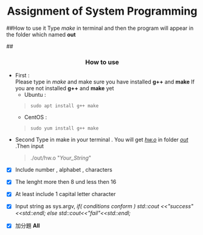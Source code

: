 # <h1 style ="text-align: center">Assignment of System Programming</h1>
##How to use it 
Type *make* in terminal and then the program will appear in the folder which named **out** 

##<h3 style="text-align:center">How to use </h3>

* First :<br>
    Please type in *make* and make sure you have installed **g++** and **make** 
    If you are not installed **g++** and **make** yet 
    * Ubuntu : 
    >``` sudo apt install g++ make ``` 
    * CentOS :
    >```sudo yum install g++ make ```
* Second
    Type in make in your terminal . You will get *<u>hw.o</u>* in folder *<u>out</u>* .Then input 
    >./out/hw.o "*<i>Your_String</i>*"

- [x] Include number , alphabet , characters
- [x] The lenght more then 8 und less then 16
- [x] At least include 1  capital letter character
- [x] Input string as sys.argv,
*if( conditions conform )*
*std::cout <<"success"<<std::endl;*
*else*
*std::cout<<"fail"<<std::endl;*
- [x] 加分題 **All**


